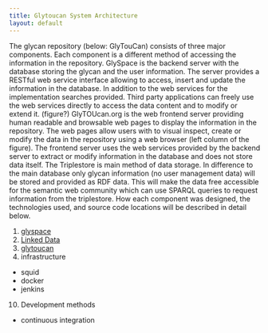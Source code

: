 ```yaml
---
title: Glytoucan System Architecture
layout: default
---
```


<p>
The glycan repository (below: GlyTouCan) consists of three major components.  Each component is a different method of accessing the information in the repository. GlySpace is the backend server with the database storing the glycan and the user information. The server provides a RESTful web service interface allowing to access, insert and update the information in the database. In addition to the web services for the implementation searches provided. Third party applications can freely use the web services directly to access the data content and to modify or extend it.  (figure?) GlyTOUcan.org is the web frontend server providing human readable and browsable web pages to display the information in the repository. The web pages allow users with to visual inspect, create or modify the data in the repository using a web browser (left column of the figure). The frontend server uses the web services provided by the backend server to extract or modify information in the database and does not store data itself. The Triplestore is main method of data storage. In difference to the main database only glycan information (no user management data) will be stored and provided as RDF data. This will make the data free accessible for the semantic web community which can use SPARQL queries to request information from the triplestore.  How each component was designed, the technologies used, and source code locations will be described in detail below.
</p>

1. [glyspace](glyspace.html)
2. [Linked Data](quadstore.html)
3. [glytoucan](glytoucan.html)
9. infrastructure
  * squid
  * docker
  * jenkins
10. Development methods
  * continuous integration
